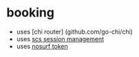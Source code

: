 # booking
- uses [chi router] (github.com/go-chi/chi)
- uses [scs session management](github.com/alexedwards/scs/v2)
- uses [nosurf token](github.com/justinas/nosurf)
